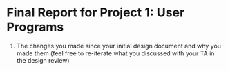 Final Report for Project 1: User Programs
=========================================

1. The changes you made since your initial design document and why you made them (feel free to
re-iterate what you discussed with your TA in the design review)

